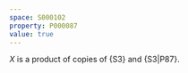 ```yaml
---
space: S000102
property: P000087
value: true
---
```


$X$ is a product of copies of {S3}
and {S3|P87}.

